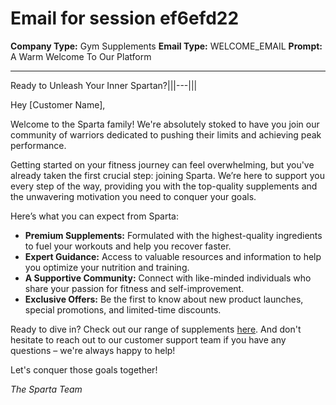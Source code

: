 # Email for session ef6efd22

**Company Type:** Gym Supplements
**Email Type:** WELCOME_EMAIL
**Prompt:** A Warm Welcome To Our Platform

---

Ready to Unleash Your Inner Spartan?|||---|||<p>Hey [Customer Name],</p>

<p>Welcome to the Sparta family! We're absolutely stoked to have you join our community of warriors dedicated to pushing their limits and achieving peak performance.</p>

<p>Getting started on your fitness journey can feel overwhelming, but you've already taken the first crucial step: joining Sparta. We’re here to support you every step of the way, providing you with the top-quality supplements and the unwavering motivation you need to conquer your goals.</p>

<p>Here’s what you can expect from Sparta:</p>

<ul>
  <li><strong>Premium Supplements:</strong>  Formulated with the highest-quality ingredients to fuel your workouts and help you recover faster.</li>
  <li><strong>Expert Guidance:</strong> Access to valuable resources and information to help you optimize your nutrition and training.</li>
  <li><strong>A Supportive Community:</strong> Connect with like-minded individuals who share your passion for fitness and self-improvement.</li>
  <li><strong>Exclusive Offers:</strong>  Be the first to know about new product launches, special promotions, and limited-time discounts.</li>
</ul>

<p>Ready to dive in?  Check out our range of supplements <a href="[Link to Product Page]">here</a>.  And don't hesitate to reach out to our customer support team if you have any questions – we're always happy to help!</p>

<p>Let's conquer those goals together!</p>

<p><em>The Sparta Team</em></p>